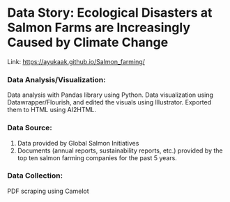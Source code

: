 
# Data Story: Ecological Disasters at Salmon Farms are Increasingly Caused by Climate Change

Link: https://ayukaak.github.io/Salmon_farming/ 

### Data Analysis/Visualization: 
Data analysis with Pandas library using Python. Data visualization using Datawrapper/Flourish, and edited the visuals using Illustrator. Exported them to HTML using AI2HTML.

### Data Source:
1) Data provided by Global Salmon Initiatives <br>
2) Documents (annual reports, sustainability reports, etc.) provided by the top ten salmon farming companies for the past 5 years.

### Data Collection: 
PDF scraping using Camelot
